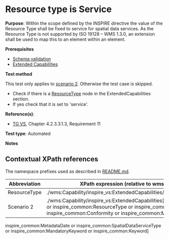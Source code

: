 # Resource type is Service

**Purpose**: Within the scope defined by the INSPIRE directive the value of the Resource Type shall be fixed to service for spatial data services. As the Resource Type is not supported by ISO 19128 – WMS 1.3.0, an extension shall be used to map this to an element within an element.

**Prerequisites**

* [Schema validation](./schema-validation.md)
* [Extended Capabilities](./extended-capabilities.md)


**Test method**

This test only applies to [scenario 2](#scenario-2). Otherwise the test case is skipped.

* Check if there is a [ResourceType](#ResourceType) node in the ExtendedCapabilities section.
* If yes check that it is set to 'service'.

**Reference(s)**:
* [TG VS](./README.md#ref_TG_VS), Chapter  4.2.3.3.1.3, Requirement 11 

**Test type**: Automated

**Notes**

## Contextual XPath references

The namespace prefixes used as described in [README.md](./README.md#namespaces).

Abbreviation                                               |  XPath expression (relative to wms:WMS_Capabilities)
---------------------------------------------------------- | -------------------------------------------------------------------------
ResourceType <a name="ResourceType"></a>   | ./wms:Capability/inspire_vs:ExtendedCapabilities/inspire_common:ResourceType
Scenario 2 <a name="scenario-2"></a> | ./wms:Capability/inspire_vs:ExtendedCapabilities[inspire_common:ResourceLocator or inspire_common:ResourceType or inspire_common:TemporalReference or inspire_common:Conformity or inspire_common:MetadataPointOfContact or 
inspire_common:MetadataDate or inspire_common:SpatialDataServiceType or inspire_common:MandatoryKeyword or inspire_common:Keyword]
